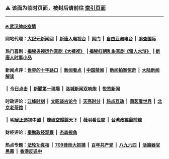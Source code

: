 ### ⚠️ 该面为临时页面，被封后请前往 [索引页面](../link4.md)

---

#### [🔥 武汉肺炎疫情](http://178.128.74.176:10000/videos/corona/)

#### 网站代理：[大纪元新闻网](http://178.128.74.176:10080/gb/) &nbsp;|&nbsp; [新唐人电视台](http://178.128.74.176:8808/gb/) &nbsp;|&nbsp; [网门](http://178.128.74.176:11000/) &nbsp;|&nbsp; [自由亚洲电台](http://178.128.74.176:9800/mandarin/) &nbsp;|&nbsp; [追查国际](http://178.128.74.176:10010/)

#### 热门喜剧：[揭秘央视运作喜剧《大裤衩》](http://178.128.74.176:10000/videos/res/big-shorts/) &nbsp;|&nbsp;[揭秘红朝乱象喜剧《雷人水浒》](http://178.128.74.176:10000/videos/res/OutlawsOfMarsh/) &nbsp;|&nbsp;[新唐人时事小品](http://178.128.74.176:10000/videos/res/comedy/)

#### 新闻点评：[世界的十字路口](http://178.128.74.176/tanghao/) &nbsp;|&nbsp; [新闻看点](http://178.128.74.176/news-insight/) &nbsp;|&nbsp;[中国禁闻](http://178.128.74.176/ntdtv-news/) &nbsp;|&nbsp; [新闻拍案惊奇](http://178.128.74.176/dayu/) &nbsp;|&nbsp; [大陆新闻解读](http://178.128.74.176/ntdtv-comedy/)
####   &nbsp;|&nbsp;  [今日点击](http://178.128.74.176/news-click/)  &nbsp;|&nbsp; [新聞第一現場](http://178.128.74.176/primary-scene/) &nbsp;|&nbsp; [洛城新闻双响炮](http://178.128.74.176/la-news/) &nbsp;|&nbsp; [悦览新闻](http://178.128.74.176/dingyue/)

#### 时政评论：[江峰时刻](http://178.128.74.176/today-in-history/) &nbsp;|&nbsp; [文昭谈古论今](http://178.128.74.176/wenzhao/) &nbsp;|&nbsp; [天亮时分](http://178.128.74.176/tianliang/) &nbsp;|&nbsp; [热点互动](http://178.128.74.176/ntdtv-rdhd/) &nbsp;|&nbsp; [萧茗看世界](http://178.128.74.176/simonegao/) &nbsp;|&nbsp; [北京老茶馆](http://178.128.74.176/teahouse/)  &nbsp;|&nbsp;  
####   &nbsp;|&nbsp;  [明居正透視中國](http://178.128.74.176/decoding-china/)  &nbsp;|&nbsp; [陳破空縱論天下](http://178.128.74.176/pokong/)  &nbsp;|&nbsp; [薇羽看世間](http://178.128.74.176/weiyu/)  &nbsp;|&nbsp; [台湾政經最前線](http://178.128.74.176/taiwan/)   

#### 财经评论：[秦鹏政经观察](http://178.128.74.176/qinpeng/) &nbsp;|&nbsp; [杰森視角 ](http://178.128.74.176/jason/)

#### 热点专题：[法轮功真相](http://178.128.74.176:10000/videos/truth.html) &nbsp;|&nbsp; [709律师大抓捕](http://178.128.74.176:10000/videos/709/) &nbsp;|&nbsp; [百年共产党](http://178.128.74.176:10000/videos/ccp.html) &nbsp;|&nbsp; [八九六四](http://178.128.74.176:10000/videos/88/)  &nbsp;|&nbsp; [活摘器官黑幕](http://178.128.74.176:10000/videos/res/Organs/)  &nbsp;|&nbsp; [香港反送中](http://178.128.74.176:10000/videos/res/hk/) 

<img src='http://gfw-breaker.win/link4.md' width='0px' height='0px'/>

